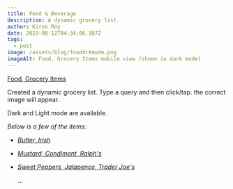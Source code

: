 ```yaml
---
title: Food & Beverage
description: A dynamic grocery list.
author: Kiron Roy
date: 2023-08-12T04:34:06.387Z
tags:
  - post
image: /assets/blog/fooddrkmode.png
imageAlt: Food, Grocery Items mobile view (shown in dark mode)
---
```

[Food, Grocery Items](https://kironroy.dev/food_items/food_groceries)

<!--StartFragment-->

Created a dynamic grocery list. Type a query and then click/tap. the correct image will appear.

D﻿ark and Light mode are available.

<!--EndFragment-->

*B﻿elow is a few of the items:*

* *[Butter, Irish](https://kironroy.dev/food_items/food_groceries#butter)*
* *[Mustard, Condiment, Ralph's](https://kironroy.dev/food_items/food_groceries#mustard)*
* *[Sweet Peppers, Jalapenos, Trader Joe's](https://kironroy.dev/food_items/food_groceries#sweet_peppers)*



  .﻿..

<!--EndFragment-->